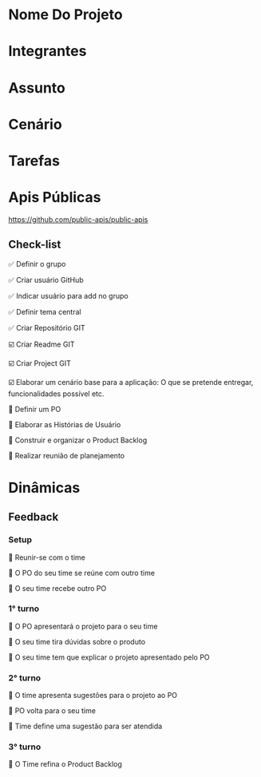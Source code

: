 # Nome Do Projeto
 
# Integrantes

# Assunto 

# Cenário

# Tarefas

# Apis Públicas
https://github.com/public-apis/public-apis

## Check-list
:white_check_mark: Definir o grupo

:white_check_mark: Criar usuário GitHub

:white_check_mark: Indicar usuário para add no grupo

:white_check_mark: Definir tema central

:white_check_mark: Criar Repositório GIT

:ballot_box_with_check: Criar Readme GIT

:ballot_box_with_check: Criar Project GIT

:ballot_box_with_check: Elaborar um cenário base para a aplicação: O que se pretende entregar, funcionalidades possível etc.

:black_square_button: Definir um PO

:black_square_button: Elaborar as Histórias de Usuário

:black_square_button: Construir e organizar o Product Backlog

:black_square_button: Realizar reunião de planejamento


# Dinâmicas

## Feedback

### Setup

:black_square_button: Reunir-se com o time

:black_square_button: O PO do seu time se reúne com outro time

:black_square_button: O seu time recebe outro PO

### 1° turno

:black_square_button: O PO apresentará o projeto para o seu time

:black_square_button: O seu time tira dúvidas sobre o produto

:black_square_button: O seu time tem que explicar o projeto apresentado pelo PO

### 2° turno 

:black_square_button: O time apresenta sugestões para o projeto ao PO

:black_square_button: PO volta para o seu time

:black_square_button: Time define uma sugestão para ser atendida

### 3° turno

:black_square_button: O Time refina o Product Backlog

